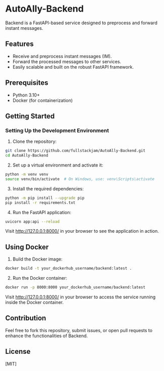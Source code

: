 # AutoAlly-Backend

Backend is a FastAPI-based service designed to preprocess and forward instant messages.

## Features
- Receive and preprocess instant messages (IM).
- Forward the processed messages to other services.
- Easily scalable and built on the robust FastAPI framework.

## Prerequisites
- Python 3.10+
- Docker (for containerization)

## Getting Started
### Setting Up the Development Environment
1. Clone the repository:

```bash
git clone https://github.com/fullstackjam/AutoAlly-Backend.git
cd AutoAlly-Backend
```
2. Set up a virtual environment and activate it:

```bash
python -m venv venv
source venv/bin/activate  # On Windows, use: venv\Scripts\activate
```
3. Install the required dependencies:

```bash
python -m pip install --upgrade pip
pip install -r requirements.txt
```
4. Run the FastAPI application:

```bash
uvicorn app:api --reload
```
Visit http://127.0.0.1:8000/ in your browser to see the application in action.

## Using Docker
1. Build the Docker image:

```bash
docker build -t your_dockerhub_username/backend:latest .
```
2. Run the Docker container:

```bash
docker run -p 8000:8000 your_dockerhub_username/backend:latest
```
Visit http://127.0.0.1:8000/ in your browser to access the service running inside the Docker container.

## Contribution
Feel free to fork this repository, submit issues, or open pull requests to enhance the functionalities of Backend.

## License
[MIT]
